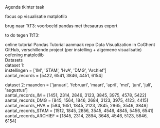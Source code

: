 Agenda
tkinter taak

focus op visualisatie
matplotlib

brug naar TtT3: voorbeeld pandas met thesaurus export

to do tegen TtT3:

online tutorial Pandas Tutorial
aanmaak repo Data Visualization in CoGhent GitHub, verschillende project (per instelling + algemene visualisatie)<br>
oefening matplotlib<br>
Datasets<br>
dataset 1:<br>
instellingen = ['IM', 'STAM', 'HvA', 'DMG', 'Archief']<br>
aantal_records = [5422, 6541, 3846, 4451, 6154]

dataset 2:
maanden = ['januari', 'februari', 'maart', 'april', 'mei', 'juni', 'juli', 'augustus']<br>
aantal_records_IM = [1451, 2314, 2846, 3123, 3845, 3975, 4578, 5422]<br>
aantal_records_DMG = [845, 1564, 1846, 2684, 3123, 3975, 4123, 4415]<br>
aantal_records_HVA = [584, 1651, 1845, 2123, 2845, 2965, 3546, 3846]<br>
aantal_records_STAM = [1512, 1845, 2856, 3545, 4546, 4845, 5456, 6541]<br>
aantal_records_ARCHIEF = [1845, 2314, 2894, 3648, 4546, 5123, 5846, 6154]
